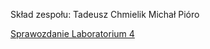 Skład zespołu:
    Tadeusz Chmielik
    Michał Pióro


[Sprawozdanie Laboratorium 4](lab_4_STERO_24Z_Chmielik_Pioro.pdf)